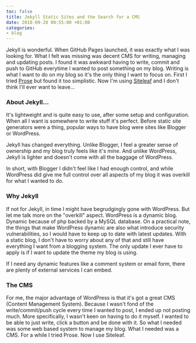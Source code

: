 ```yaml
---
toc: false
title: Jekyll Static Sites and the Search for a CMS
date: 2018-09-28 00:55:00 +01:00
categories:
- blog
---
```


Jekyll is wonderful. When GitHub Pages launched, it was exactly what I was looking for. What I felt was missing was decent CMS for writing, managing and updating posts.  I found it was awkward having to write, commit and push to GitHub everytime I wanted to post something on my blog. Writing is what I want to do on my blog so it's the only thing I want to focus on. First I tried [Prose](http://prose.io/) but found it too simplistic. Now I'm using [Siteleaf](http://www.siteleaf.com) and I don't think I'll ever want to leave...

### About Jekyll...
It's lightweight and is quite easy to use, after some setup and configuration. When all I want is somewhere to write stuff it's perfect. Before static site generators were a thing, popular ways to have blog were sites like Blogger or WordPress.

Jekyll has changed everything. Unlike Blogger, I feel a greater sense of ownership and my blog truly feels like it's *mine*. And unlike WordPress, Jekyll is lighter and doesn't come with all the baggage of WordPress.

In short, with Blogger I didn't feel like I had enough control, and while WordPress did give me full control over all aspects of my blog it was overkill for what I wanted to do.

### Why Jekyll
If not for Jekyll, in time I might have begrudgingly gone with WordPress. But let me talk more on the "overkill" aspect. WordPress is a dynamic blog. Dynamic because of php backed by a MySQL database. On a practical note, the things that make WordPress dynamic are also what introduce security vulnerabilities, so I would have to keep up to date with latest updates. With a static blog, I don't have to worry about any of that and still have everything I want from a blogging system. The only update I ever have to apply is if I want to update the theme my blog is using.

If I need any dynamic features like a comment system or email form, there are plenty of external services I can embed.

### The CMS
For me, the major advantage of WordPress is that it's got a great CMS (Content Management System). Because I wasn't fond of the write/commit/push cycle every time I wanted to post, I ended up not posting much. More specifically, I wasn't keen on having to do it myself. I wanted to be able to just write, click a button and be done with it. So what I needed was some web based system to manage my blog. What I needed was a CMS. For a while I tried Prose. Now I use Siteleaf.
